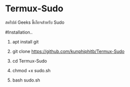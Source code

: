 # Termux-Sudo
สคริปต์ Geeks ขี้เกียจสำหรับ Sudo


#Installation..

1) apt install git


2) git clone https://github.com/kunphiphitb/Termux-Sudo


3) cd Termux-Sudo


4) chmod +x sudo.sh


5) bash sudo.sh

